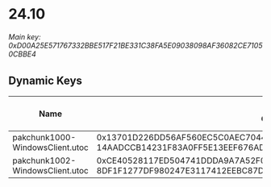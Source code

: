# 24.10

###### *Main key: 0xD00A25E571767332BBE517F21BE331C38FA5E09038098AF36082CE71050CBBE4*

## Dynamic Keys

| Name                            | Key</br>GUID                                                                                            | High Res Textures |
|---------------------------------|---------------------------------------------------------------------------------------------------------|-------------------|
| pakchunk1000-WindowsClient.utoc | 0x13701D226DD56AF560EC5C0AEC704416BE9EDEC139D8850BEAB6631859BD402A</br>14AADCCB14231F83A0FF5E13EEF676AD | ❌                 |
| pakchunk1002-WindowsClient.utoc | 0xCE40528117ED504741DDDA9A7A52F0685231C95BF70300DB75CC1CE61B20FBE9</br>8DF1F1277DF980247E3117412EEBC87D | ❌                 |
